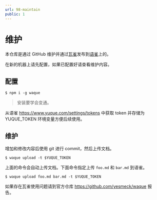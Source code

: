 ```yaml
---
url: 98-maintain
public: 1
---
```


# 维护

本仓库是通过 GitHub 维护并通过[瓦雀](https://github.com/yesmeck/waque)发布到[语雀](https://www.yuque.com/shixiangwang/gucm2q)上的。

在新的机器上请先配置，如果已配置好请查看维护内容。

## 配置


```
$ npm i -g waque
```

> 安装要学会变通。

从语雀 <https://www.yuque.com/settings/tokens> 中获取 token 并存储为 YUQUE_TOKEN 环境变量方便后续使用。


## 维护

增加和修改内容后使用 git 进行 commit，然后上传文档。

```
$ waque upload -t $YUQUE_TOKEN
```

上面的命令会自动上传文档。下面命令指定上传 `foo.md` 和 `bar.md` 到语雀。

```
$ waque upload foo.md bar.md -t $YUQUE_TOKEN
```

如果存在瓦雀使用问题请到官方仓库 <https://github.com/yesmeck/waque> 报告。